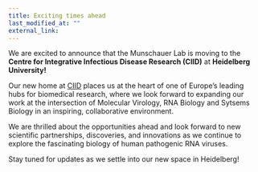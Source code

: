 ```yaml
---
title: Exciting times ahead
last_modified_at: ""
external_link: 
---
```


We are excited to announce that the Munschauer Lab is moving to the **Centre for Integrative Infectious Disease Research (CIID)** at **Heidelberg University!** 

Our new home at [CIID](https://ciid-heidelberg.de/) places us at the heart of one of Europe’s leading hubs for biomedical research, where we look forward to expanding our work at the intersection of Molecular Virology, RNA Biology and Sytsems Biology in an inspiring, collaborative environment.

We are thrilled about the opportunities ahead and look forward to new scientific partnerships, discoveries, and innovations as we continue to explore the fascinating biology of human pathogenic RNA viruses.

Stay tuned for updates as we settle into our new space in Heidelberg!
